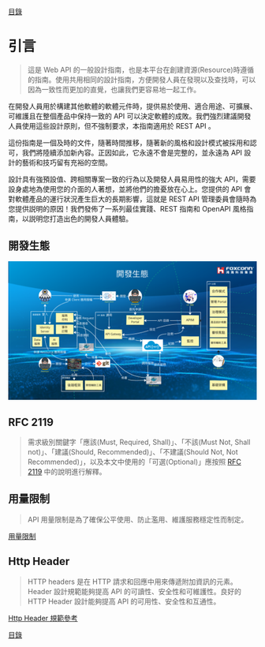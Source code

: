 [目錄](README.md "目錄")

# 引言

> 這是 Web API 的一般設計指南，也是本平台在創建資源(Resource)時遵循的指南。使用共用相同的設計指南，方便開發人員在發現以及查找時，可以因為一致性而更加的直覺，也讓我們更容易地一起工作。

在開發人員用於構建其他軟體的軟體元件時，提供易於使用、適合用途、可擴展、可維護且在整個產品中保持一致的 API 可以決定軟體的成敗。我們強烈建議開發人員使用這些設計原則，但不強制要求，本指南適用於 REST API 。

這份指南是一個及時的文件，隨著時間推移，隨著新的風格和設計模式被採用和認可，我們將陸續添加新內容。正因如此，它永遠不會是完整的，並永遠為 API 設計的藝術和技巧留有充裕的空間。

設計具有強預設值、跨相關專案一致的行為以及開發人員易用性的強大 API，需要設身處地為使用您的介面的人著想，並將他們的擔憂放在心上。您提供的 API 會對軟體產品的運行狀況產生巨大的長期影響，這就是 REST API 管理委員會隨時為您提供説明的原因！我們發佈了一系列最佳實踐、REST 指南和 OpenAPI 風格指南，以説明您打造出色的開發人員體驗。

## 開發生態

![Developement](images/Developement.png?raw=true)

## RFC 2119

> 需求級別關鍵字「應該(Must, Required, Shall)」、「不該(Must Not, Shall not)」、「建議(Should, Recommended)」、「不建議(Should Not, Not Recommended)」，以及本文中使用的「可選(Optional)」應按照 [RFC 2119](https://www.ietf.org/rfc/rfc2119.txt) 中的說明進行解釋。

## 用量限制

> API 用量限制是為了確保公平使用、防止濫用、維護服務穩定性而制定。

[用量限制](Limitation.md)

## Http Header

> HTTP headers 是在 HTTP 請求和回應中用來傳遞附加資訊的元素。Header 設計規範能夠提高 API 的可讀性、安全性和可維護性。良好的 HTTP Header 設計能夠提高 API 的可用性、安全性和互通性。

[Http Header 規範參考](Http_Header_Specification_Reference.md)

[目錄](README.md "目錄")
